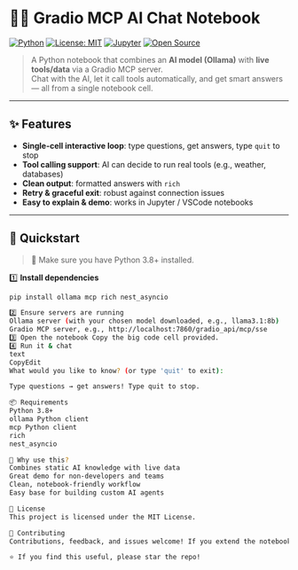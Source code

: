 # 📡🧠 Gradio MCP AI Chat Notebook

[![Python](https://img.shields.io/badge/Python-3.8+-blue?logo=python)](https://www.python.org/)
[![License: MIT](https://img.shields.io/badge/License-MIT-yellow.svg)](LICENSE)
[![Jupyter](https://img.shields.io/badge/Notebook-Jupyter-orange?logo=jupyter)](https://jupyter.org/)
[![Open Source](https://badges.frapsoft.com/os/v1/open-source.svg?v=103)](https://github.com/)

> A Python notebook that combines an **AI model (Ollama)** with **live tools/data** via a Gradio MCP server.  
> Chat with the AI, let it call tools automatically, and get smart answers — all from a single notebook cell.

---

## ✨ Features

- **Single-cell interactive loop**: type questions, get answers, type `quit` to stop
- **Tool calling support**: AI can decide to run real tools (e.g., weather, databases)
- **Clean output**: formatted answers with `rich`
- **Retry & graceful exit**: robust against connection issues
- **Easy to explain & demo**: works in Jupyter / VSCode notebooks

---

## 🚀 Quickstart

> 🐍 Make sure you have Python 3.8+ installed.

1️⃣ **Install dependencies**  
```bash
pip install ollama mcp rich nest_asyncio

2️⃣ Ensure servers are running
Ollama server (with your chosen model downloaded, e.g., llama3.1:8b)
Gradio MCP server, e.g., http://localhost:7860/gradio_api/mcp/sse
3️⃣ Open the notebook Copy the big code cell provided.
4️⃣ Run it & chat
text
CopyEdit
What would you like to know? (or type 'quit' to exit): 

Type questions → get answers! Type quit to stop.

📦 Requirements
Python 3.8+
ollama Python client
mcp Python client
rich
nest_asyncio

🧰 Why use this?
Combines static AI knowledge with live data
Great demo for non-developers and teams
Clean, notebook-friendly workflow
Easy base for building custom AI agents

📝 License
This project is licensed under the MIT License.

🤝 Contributing
Contributions, feedback, and issues welcome! If you extend the notebook (more tools, richer UI, etc.), feel free to open a PR.

⭐️ If you find this useful, please star the repo!
